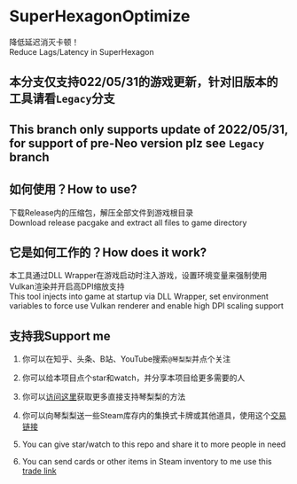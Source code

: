 # SuperHexagonOptimize
降低延迟消灭卡顿！  
Reduce Lags/Latency in SuperHexagon  

## 本分支仅支持022/05/31的游戏更新，针对旧版本的工具请看`Legacy`分支
## This branch only supports update of 2022/05/31, for support of pre-Neo version plz see `Legacy` branch

## 如何使用？How to use?
下载Release内的压缩包，解压全部文件到游戏根目录  
Download release pacgake and extract all files to game directory  

## 它是如何工作的？How does it work?   
本工具通过DLL Wrapper在游戏启动时注入游戏，设置环境变量来强制使用Vulkan渲染并开启高DPI缩放支持  
This tool injects into game at startup via DLL Wrapper, set environment variables to force use Vulkan renderer and enable high DPI scaling support  

## 支持我Support me
1. 你可以在知乎、头条、B站、YouTube搜索`@琴梨梨`并点个关注  
2. 你可以给本项目点个star和watch，并分享本项目给更多需要的人  
3. 你可以[访问这里](https://qinlili.bid/Support/)获取更多直接支持琴梨梨的方法  
4. 你可以向琴梨梨送一些Steam库存内的集换式卡牌或其他道具，使用这个[交易链接](https://steamcommunity.com/tradeoffer/new/?partner=316537125&token=k-jMd5b9)  
  
1. You can give star/watch to this repo and share it to more people in need  
2. You can send cards or other items in Steam inventory to me use this [trade link](https://steamcommunity.com/tradeoffer/new/?partner=316537125&token=k-jMd5b9)  
